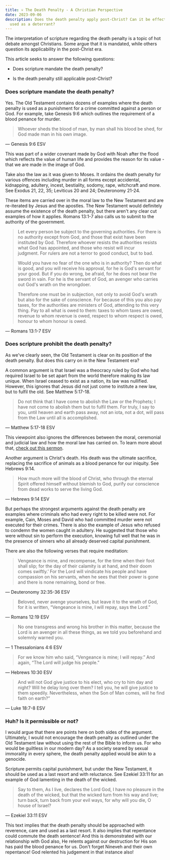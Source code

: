 ```yaml
---
title: 💀 The Death Penalty - A Christian Perspective
date: 2023-09-06
description: Does the death penalty apply post-Christ? Can it be effectively
  used as a deterrant?
---
```

The interpretation of scripture regarding the death penalty is a topic of hot debate amongst Christians. Some argue that it is mandated, while others question its applicability in the post-Christ era.

This article seeks to answer the following questions:

*   Does scripture mandate the death penalty?
    
*   Is the death penalty still applicable post-Christ?
    

### Does scripture mandate the death penalty?

Yes. The Old Testament contains dozens of examples where the death penalty is used as a punishment for a crime committed against a person or God. For example, take Genesis 9:6 which outlines the requirement of a blood penance for murder.

> Whoever sheds the blood of man, by man shall his blood be shed, for God made man in his own image.

— Genesis 9:6 ESV

This was part of a wider covenant made by God with Noah after the flood which reflects the value of human life and provides the reason for its value - that we are made in the image of God.

Take also the law as it was given to Moses. It ordains the death penalty for various offences including murder in all forms except accidental, kidnapping, adultery, incest, bestiality, sodomy, rape, witchcraft and more. See Exodus 21, 22, 35; Leviticus 20 and 24; Deuteronomy 21-24.

These items are carried over in the moral law to the New Testament and are re-iterated by Jesus and the apostles. The New Testament would definitely assume the existence of the death penalty, but there aren't any clear cut examples of how it applies. Romans 13:1-7 also calls us to submit to the authority of the government.

> Let every person be subject to the governing authorities. For there is no authority except from God, and those that exist have been instituted by God. Therefore whoever resists the authorities resists what God has appointed, and those who resist will incur judgment. For rulers are not a terror to good conduct, but to bad.
> 
> Would you have no fear of the one who is in authority? Then do what is good, and you will receive his approval, for he is God's servant for your good. But if you do wrong, be afraid, for he does not bear the sword in vain. For he is the servant of God, an avenger who carries out God's wrath on the wrongdoer.
> 
> Therefore one must be in subjection, not only to avoid God's wrath but also for the sake of conscience. For because of this you also pay taxes, for the authorities are ministers of God, attending to this very thing. Pay to all what is owed to them: taxes to whom taxes are owed, revenue to whom revenue is owed, respect to whom respect is owed, honour to whom honour is owed.

— Romans 13:1-7 ESV

### Does scripture prohibit the death penalty?

As we've clearly seen, the Old Testament is clear on its position of the death penalty. But does this carry on in the New Testament era?

A common argument is that Israel was a theocracy ruled by God who had required Israel to be set apart from the world therefore making its law unique. When Israel ceased to exist as a nation, its law was nullified. However, this ignores that Jesus did not just come to institute a new law, but to fulfil the old. See Matthew 5:17-18.

> Do not think that I have come to abolish the Law or the Prophets; I have not come to abolish them but to fulfil them. For truly, I say to you, until heaven and earth pass away, not an iota, not a dot, will pass from the Law until all is accomplished.

— Matthew 5:17-18 ESV

This viewpoint also ignores the differences between the moral, ceremonial and judicial law and how the moral law has carried on. To learn more about that, [check out this sermon](https://www.youtube.com/watch?v=Ohz_Z4yJyKM&list=PLp88AentmvGOYgMkbg7U3OAr5z0ph16_i&index=10).

Another argument is Christ's death. His death was the ultimate sacrifice, replacing the sacrifice of animals as a blood penance for our iniquity. See Hebrews 9:14.

> How much more will the blood of Christ, who through the eternal Spirit offered himself without blemish to God, purify our conscience from dead works to serve the living God.

— Hebrews 9:14 ESV

But perhaps the strongest arguments against the death penalty are examples where criminals who had every right to be killed were not. For example, Cain, Moses and David who had committed murder were not executed for their crimes. There is also the example of Jesus who refused to condemn the women caught in adultery. He suggested that those who were without sin to perform the execution, knowing full well that he was in the presence of sinners who all already deserved capital punishment.

There are also the following verses that require meditation:

> Vengeance is mine, and recompense, for the time when their foot shall slip; for the day of their calamity is at hand, and their doom comes swiftly.’ For the Lord will vindicate his people and have compassion on his servants, when he sees that their power is gone and there is none remaining, bond or free.

— Deuteronomy 32:35-36 ESV

> Beloved, never avenge yourselves, but leave it to the wrath of God, for it is written, “Vengeance is mine, I will repay, says the Lord.”

— Romans 12:19 ESV

> No one transgress and wrong his brother in this matter, because the Lord is an avenger in all these things, as we told you beforehand and solemnly warned you.

— 1 Thessalonians 4:6 ESV

> For we know him who said, “Vengeance is mine; I will repay.” And again, “The Lord will judge his people.”

— Hebrews 10:30 ESV

> And will not God give justice to his elect, who cry to him day and night? Will he delay long over them? I tell you, he will give justice to them speedily. Nevertheless, when the Son of Man comes, will he find faith on earth?”

— Luke 18:7-8 ESV

### Huh? Is it permissible or not?

I would argue that there are points here on both sides of the argument. Ultimately, I would not encourage the death penalty as outlined under the Old Testament law without using the rest of the Bible to inform us. For who would be guiltless in our modern day? As a society seared by sexual immorality in every sphere, the death penalty applied would be akin to a genocide.

Scripture permits capital punishment, but under the New Testament, it should be used as a last resort and with reluctance. See Ezekiel 33:11 for an example of God lamenting in the death of the wicked.

> Say to them, As I live, declares the Lord God, I have no pleasure in the death of the wicked, but that the wicked turn from his way and live; turn back, turn back from your evil ways, for why will you die, O house of Israel?

— Ezekiel 33:11 ESV

This text implies that the death penalty should be approached with reverence, care and used as a last resort. It also implies that repentance could commute the death sentence! And this is demonstrated with our relationship with God also, He relents against our destruction for His son has paid the blood penance for us. Don't forget Nineveh and their own repentance! God relented his judgement in that instance also!